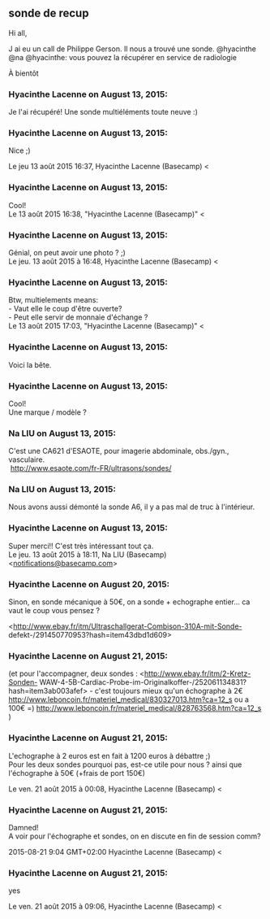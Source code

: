 ## sonde de recup



Hi all,  
  
J ai eu un call de Philippe Gerson. Il nous a trouvé une sonde. @hyacinthe @na
@hyacinthe: vous pouvez la récupérer en service de radiologie  
  
À bientôt



### **Hyacinthe Lacenne** on August 13, 2015:



Je l'ai récupéré! Une sonde multiéléments toute neuve :)



### **Hyacinthe Lacenne** on August 13, 2015:



Nice ;)  
  
Le jeu 13 août 2015 16:37, Hyacinthe Lacenne (Basecamp) &lt;



### **Hyacinthe Lacenne** on August 13, 2015:



Cool!  
Le 13 août 2015 16:38, "Hyacinthe Lacenne (Basecamp)" &lt;



### **Hyacinthe Lacenne** on August 13, 2015:



Génial, on peut avoir une photo ? ;)  
Le jeu. 13 août 2015 à 16:48, Hyacinthe Lacenne (Basecamp) &lt;



### **Hyacinthe Lacenne** on August 13, 2015:



Btw, multielements means:  
\- Vaut elle le coup d'être ouverte?  
\- Peut elle servir de monnaie d'échange ?  
Le 13 août 2015 17:03, "Hyacinthe Lacenne (Basecamp)" &lt;



### **Hyacinthe Lacenne** on August 13, 2015:



Voici la bête.



### **Hyacinthe Lacenne** on August 13, 2015:



Cool!  
Une marque / modèle ?



### **Na LIU** on August 13, 2015:



C'est une CA621 d'ESAOTE, pour imagerie abdominale, obs./gyn., vasculaire.  
 <http://www.esaote.com/fr-FR/ultrasons/sondes/>



### **Na LIU** on August 13, 2015:



Nous avons aussi démonté la sonde A6, il y a pas mal de truc à l'intérieur.



### **Hyacinthe Lacenne** on August 13, 2015:



Super merci!! C'est très intéressant tout ça.  
Le jeu. 13 août 2015 à 18:11, Na LIU (Basecamp)
&lt;[notifications@basecamp.com](mailto:notifications@basecamp.com)&gt;



### **Hyacinthe Lacenne** on August 20, 2015:



Sinon, en sonde mécanique à 50€, on a sonde + echographe entier... ca vaut le
coup vous pensez ?  
  
<http://www.ebay.fr/itm/Ultraschallgerat-Combison-310A-mit-Sonde-
defekt-/291450770953?hash=item43dbd1d609>



### **Hyacinthe Lacenne** on August 21, 2015:



(et pour l'accompagner, deux sondes : <http://www.ebay.fr/itm/2-Kretz-Sonden-
WAW-4-5B-Cardiac-Probe-im-Originalkoffer-/252061134831?hash=item3ab003afef> \-
c'est toujours mieux qu'un échographe à 2€
<http://www.leboncoin.fr/materiel_medical/830327013.htm?ca=12_s> ou a 100€ =)
<http://www.leboncoin.fr/materiel_medical/828763568.htm?ca=12_s> )



### **Hyacinthe Lacenne** on August 21, 2015:



L'echographe à 2 euros est en fait à 1200 euros à débattre ;)  
Pour les deux sondes pourquoi pas, est-ce utile pour nous ? ainsi que  
l'échographe à 50€ (+frais de port 150€)  
  
Le ven. 21 août 2015 à 00:08, Hyacinthe Lacenne (Basecamp) &lt;



### **Hyacinthe Lacenne** on August 21, 2015:



Damned!  
A voir pour l'échographe et sondes, on en discute en fin de session comm?  
  
2015-08-21 9:04 GMT+02:00 Hyacinthe Lacenne (Basecamp) &lt;



### **Hyacinthe Lacenne** on August 21, 2015:



yes  
  
Le ven. 21 août 2015 à 09:06, Hyacinthe Lacenne (Basecamp) &lt;



